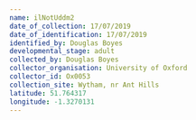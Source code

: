 ```yaml
---
name: ilNotUddm2
date_of_collection: 17/07/2019
date_of_identification: 17/07/2019
identified_by: Douglas Boyes
developmental_stage: adult
collected_by: Douglas Boyes
collector_organisation: University of Oxford
collector_id: Ox0053
collection_site: Wytham, nr Ant Hills
latitude: 51.764317
longitude: -1.3270131
---
```

